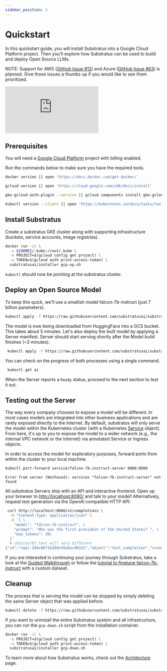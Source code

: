 ```yaml
---
sidebar_position: 2
---
```


# Quickstart

<!-- THE MARKDOWN (.md) FILE IS GENERATED FROM THE NOTEBOOK (.ipynb) FILE -->

In this quickstart guide, you will install Substratus into a Google Cloud Platform project. Then you'll explore how Substratus can be used to build and deploy Open Source LLMs.

NOTE: Support for AWS ([GitHub Issue #12](https://github.com/substratusai/substratus/issues/12)) and Azure ([GitHub Issue #63](https://github.com/substratusai/substratus/issues/63)) is planned. Give those issues a thumbs up if you would like to see them prioritized.

<!-- TODO: quickstart video -->

<div class="video-container">
  <iframe class="video" src="https://www.youtube.com/embed/dQw4w9WgXcQ" title="YouTube video player" frameborder="0" allow="accelerometer; autoplay; clipboard-write; encrypted-media; gyroscope; picture-in-picture; web-share" allowfullscreen></iframe>
</div>

## Prerequisites

You will need a [Google Cloud Platform](https://console.cloud.google.com/) project with billing enabled.

Run the commands below to make sure you have the required tools.


```bash
docker version || open 'https://docs.docker.com/get-docker/'
```


```bash
gcloud version || open 'https://cloud.google.com/sdk/docs/install'
```


```bash
gke-gcloud-auth-plugin --version || gcloud components install gke-gcloud-auth-plugin
```


```bash
kubectl version --client || open 'https://kubernetes.io/docs/tasks/tools/#kubectl'
```

## Install Substratus

Create a substratus GKE cluster along with supporting infrastructure (buckets, service accounts, image registries).


```bash
docker run -it \
  -v ${HOME}/.kube:/root/.kube \
  -e PROJECT=$(gcloud config get project) \
  -e TOKEN=$(gcloud auth print-access-token) \
  substratusai/installer gcp-up.sh
```

`kubectl` should now be pointing at the substratus cluster.

## Deploy an Open Source Model

To keep this quick, we'll use a smallish model falcon-7b-instruct (just 7 billion parameters).


```bash
kubectl apply -f https://raw.githubusercontent.com/substratusai/substratus/main/examples/falcon-7b-instruct/base-model.yaml
```

The model is now being downloaded from HuggingFace into a GCS bucket. This takes about 5 minutes. 
Let's also deploy the built model by applying a Server manifest. Server should start serving shortly after the Model build finishes (~3 minutes).


```bash
 kubectl apply -f https://raw.githubusercontent.com/substratusai/substratus/main/examples/falcon-7b-instruct/server.yaml
```

You can check on the progress of both processes using a single command.


```bash
 kubectl get ai
```

When the Server reports a `Ready` status, proceed to the next section to test it out.

## Testing out the Server

The way every company chooses to expose a model will be different. In most cases models are integrated into other business applications and are rarely exposed directly to the Internet. By default, substratus will only serve the model within the Kubernetes cluster (with a Kubernetes [Service](https://kubernetes.io/docs/concepts/services-networking/service/) object). From here, it's up to you to expose the model to a wider network (e.g., the internal VPC network or the Internet) via annotated Service or Ingress objects.

In order to access the model for exploratory purposes, forward ports from within the cluster to your local machine.


```bash
kubectl port-forward service/falcon-7b-instruct-server 8080:8080
```

    Error from server (NotFound): services "falcon-7b-instruct-server" not found


All substratus Servers ship with an API and interactive frontend. Open up your browser to [http://localhost:8080/](http://localhost:8080/) and talk to your model! Alternatively, request text generation via the OpenAI compatible HTTP API:


```bash
 curl http://localhost:8080/v1/completions \
  -H "Content-Type: application/json" \
  -d '{ \
    "model": "falcon-7b-instruct", \
    "prompt": "Who was the first president of the United States? ", \
    "max_tokens": 30\
  }'
  # choices[0].text will very different
{"id":"cmpl-2d4c8871b20dc45e6ac98322","object":"text_completion","created":1688628294,"model":"facebook-opt-125m","choices":[{"text":"I've read Patrick Beut, Richard Eichel, Elliot Gagné","index":0,"logprobs":null,"finish_reason":"length"}],"usage":{"prompt_tokens":1,"completion_tokens":16,"total_tokens":17}}
```

If you are interested in continuing your journey through Substratus, take a look at the [Guided Walkthrough](./category/walkthrough) or
follow the [tutorial to finetune falcon-7b-instruct](./tutorials/deploying-finetuning-falcon-7b-instruct.md) with a custom dataset.

## Cleanup

The process that is serving the model can be stopped by simply deleting the same Server object that was applied before.


```bash
kubectl delete -f https://raw.githubusercontent.com/substratusai/substratus/main/examples/facebook-opt-125m/server.yaml
```

If you want to uninstall the entire Substratus system and all infrastructure, you can run the `gcp-down.sh` script from the installation container.


```bash
docker run -it \
  -e PROJECT=$(gcloud config get project) \
  -e TOKEN=$(gcloud auth print-access-token) \
  substratusai/installer gcp-down.sh
```

To learn more about how Substratus works, check out the [Architecture](./architecture) page.
